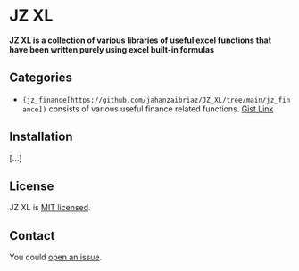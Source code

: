 # JZ XL

**JZ XL is a collection of various libraries of useful excel functions that have been written purely using excel built-in formulas**

## Categories

- `(jz_finance[https://github.com/jahanzaibriaz/JZ_XL/tree/main/jz_finance])` consists of various useful finance related functions. [Gist Link](https://gist.github.com/jahanzaibriaz/ee2752fc71a5f6eb11aa0cb897486f39)

## Installation

[...]

## License

JZ XL is [MIT licensed](jz_finance/README.md).

## Contact

You could [open an issue](https://github.com/jahanzaibriaz/jz_finance/issues).
